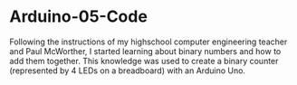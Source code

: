 # Arduino-05-Code
Following the instructions of my highschool computer engineering teacher and Paul McWorther, I started learning about binary numbers and how to add them together. This knowledge was used to create a binary counter (represented by 4 LEDs on a breadboard) with an Arduino Uno.
